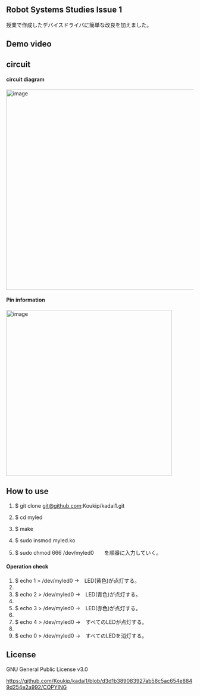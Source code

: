 ## Robot Systems Studies Issue 1

授業で作成したデバイスドライバに簡単な改良を加えました。

## Demo video

## circuit

#### circuit diagram

<img width="537" alt="image" src="https://user-images.githubusercontent.com/93635163/146634878-c7e725a5-cbb8-4ada-a18c-b00f0ee15705.png">


#### Pin information

<img width="445" alt="image" src="https://user-images.githubusercontent.com/93635163/146634724-6ab11f8a-d45d-4fd2-a36d-2ab32e63be78.png">




## How to use

1.  $ git clone git@github.com:Koukip/kadai1.git

2.  $ cd myled

3.  $ make

4.  $ sudo insmod myled.ko

5.  $ sudo chmod 666 /dev/myled0　　を順番に入力していく。

#### Operation check

1.   $ echo 1 > /dev/myled0    →　LED(黄色)が点灯する。
2.   
3.   $ echo 2 > /dev/myled0    →　LED(青色)が点灯する。
4.   
5.   $ echo 3 > /dev/myled0    →　LED(赤色)が点灯する。
6.   
7.   $ echo 4 > /dev/myled0    →　すべてのLEDが点灯する。
8.   
9.   $ echo 0 > /dev/myled0    →　すべてのLEDを消灯する。


## License

GNU General Public License v3.0

https://github.com/Koukip/kadai1/blob/d3d1b389083927ab58c5ac654e8849d254e2a992/COPYING




 
 
 
 
 

